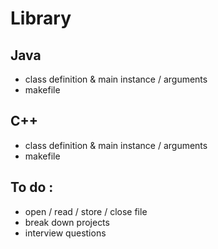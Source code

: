 # Library

## Java
- class definition & main instance / arguments
- makefile

## C++
- class definition & main instance / arguments
- makefile

## To do :
- open / read / store / close file
- break down projects
- interview questions

